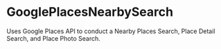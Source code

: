 # GooglePlacesNearbySearch
Uses Google Places API to conduct a Nearby Places Search, Place Detail Search, and Place Photo Search.
